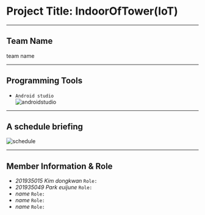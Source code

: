 # Project Title: **IndoorOfTower(IoT)**
***
## **Team Name**    
team name
***
## Programming Tools
* `Android studio`<br>
![androidstudio](https://github.com/DongkwanKim00/IndoorOfTower/assets/112566149/34e5a914-fb83-47ea-b657-e89a40792b67)
***
## **A schedule briefing**
![schedule](https://github.com/DongkwanKim00/IndoorOfTower/assets/112566149/40300f63-627a-40c9-a10f-b434cf3c1a2a)
***
## **Member Information & Role**<br>
* _201935015 Kim dongkwan_ `Role: `
* _201935049 Park euijune_ `Role: `
* _name_ `Role: `
* _name_ `Role: `
* _name_ `Role: `
